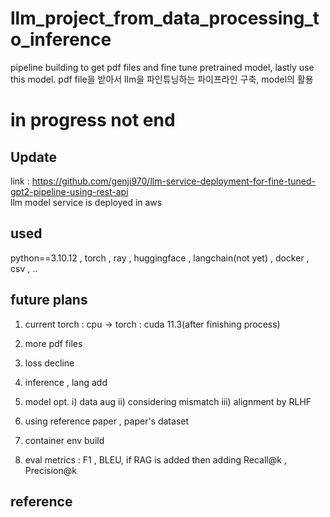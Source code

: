 # llm_project_from_data_processing_to_inference 
pipeline building to get pdf files and fine tune pretrained model, lastly use this model. pdf file을 받아서 llm을 파인튜닝하는 파이프라인 구축, model의 활용

# in progress not end

## Update ##
link : https://github.com/genji970/llm-service-deployment-for-fine-tuned-gpt2-pipeline-using-rest-api<br>
llm model service is deployed in aws 

## used ##
python==3.10.12 , torch , ray , huggingface , langchain(not yet) , docker , csv , ..

## future plans ## 

1) current torch : cpu -> torch : cuda 11.3(after finishing process)<br>
2) more pdf files<br>
3) loss decline
4) inference , lang add
5) model opt. i) data aug ii) considering mismatch iii) alignment by RLHF<br>

6) using reference paper , paper's dataset
7) container env build 

7) eval metrics : F1 , BLEU, if RAG is added then adding Recall@k , Precision@k

## reference ## 

